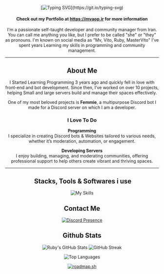 <div align="center">

[![Typing SVG](https://readme-typing-svg.demolab.com?font=Fira+Code+Bold&weight=100&size=21&pause=1000&color=FFFFFF&center=true&vCenter=true&repeat=false&width=435&lines=Hey+There%2C+I'm+Ruby!)](https://git.io/typing-svg)

#### Check out my Portfolio at https://mvaop.ir for more information

I'm a passionate self-taught developer and community manager from Iran. You can call me anything you like, but I prefer to be called "she" or "they" as pronouns. I'm known on social media as "Mv, Vito, Ruby, MasterVito" I've spent years Learning my skills in programming and community management.  

---

## **About Me**  

I Started Learning Programming 3 years ago and quickly fell in love with front-end and bot development. Since then, I’ve worked on over 10 projects, helping Small and large servers build and manage their spaces effectively.  

One of my most beloved projects is **Femmie**, a multipurpose Discord bot I made for a Discord server on which I am a developer.

### **I Love To Do**  

  **Programming**  
  I specialize in creating Discord bots & Websites tailored to various needs, whether it’s moderation, automation, or engagement.  

**Developing Servers**  
  I enjoy building, managing, and moderating communities, offering professional support to help others create vibrant and thriving spaces.  

---

## ️ **Stacks, Tools & Softwares i use**  
![My Skills](https://skillicons.dev/icons?i=py,tailwind,react,ts,js,nextjs,bootstrap,html,css,pr,figma,vercel,cloudflare,vscode,robloxstudio&theme=dark)

##  **Contact Me** 
[![Discord Presence](https://lanyard.cnrad.dev/api/443136409835012116?theme=transparnet&showDisplayName=true)](https://discord.com/users/443136409835012116)


## **Github Stats**  

![Ruby's GitHub Stats](https://github-stats-tq8s-mvproj.vercel.app/api?username=mvtbh&show_icons=true&theme=radical)  ![GitHub Streak](https://github-readme-streak-stats.herokuapp.com/?user=mvtbh&theme=radical)

![Top Languages](https://github-stats-tq8s-mvproj.vercel.app/api/top-langs/?username=mvtbh&layout=compact&theme=radical)
 
[![roadmap.sh](https://roadmap.sh/card/tall/67b5be9098abd86c9969cb24?variant=dark&roadmaps=git-github%2Cfrontend%2Cfull-stack)](https://roadmap.sh)
